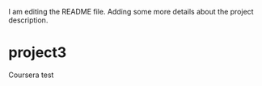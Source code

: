 I am editing the README file. Adding some more details about the project description.
# project3
Coursera test
